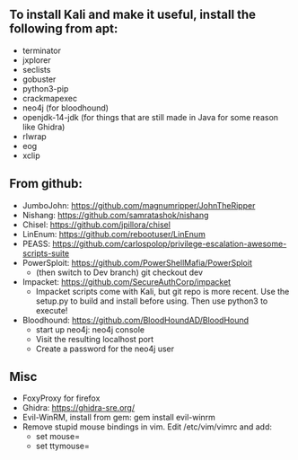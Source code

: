## To install Kali and make it useful, install the following from apt:

- terminator
- jxplorer
- seclists
- gobuster
- python3-pip
- crackmapexec
- neo4j (for bloodhound)
- openjdk-14-jdk (for things that are still made in Java for some reason like Ghidra)
- rlwrap
- eog
- xclip

## From github:
- JumboJohn: https://github.com/magnumripper/JohnTheRipper
- Nishang: https://github.com/samratashok/nishang
- Chisel: https://github.com/jpillora/chisel
- LinEnum: https://github.com/rebootuser/LinEnum
- PEASS: https://github.com/carlospolop/privilege-escalation-awesome-scripts-suite
- PowerSploit: https://github.com/PowerShellMafia/PowerSploit
  - (then switch to Dev branch) git checkout dev
- Impacket: https://github.com/SecureAuthCorp/impacket
  - Impacket scripts come with Kali, but git repo is more recent. Use the setup.py to build and install before using. Then use python3 to execute!
- Bloodhound: https://github.com/BloodHoundAD/BloodHound
  - start up neo4j: neo4j console
  - Visit the resulting localhost port
  - Create a password for the neo4j user

## Misc
- FoxyProxy for firefox
- Ghidra: https://ghidra-sre.org/
- Evil-WinRM, install from gem: gem install evil-winrm
- Remove stupid mouse bindings in vim. Edit /etc/vim/vimrc and add:
  - set mouse=
  - set ttymouse=
